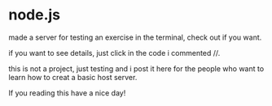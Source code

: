 # node.js
made a server for testing an exercise in the terminal, check out if you want. 

if you want to see details, just click in the code i commented //.

this is not a project, just testing and i post it here for the people who want to learn how to creat a basic host server.

If you reading this have a nice day!
